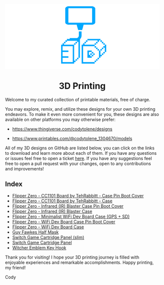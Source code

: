 <a name="top"></a>

<div align="center">
  <img align="center" src=".github/images/3d.png" />
  <h1 align="center">3D Printing</h1>
</div>

Welcome to my curated collection of printable materials, free of charge.

You may explore, remix, and utilize these designs for your own 3D printing endeavors. To make it even more convenient for you, these designs are also available on other platforms you may otherwise prefer:

- https://www.thingiverse.com/codytolene/designs

- https://www.printables.com/@codytolene_1304670/models

All of my 3D designs on GitHub are listed below, you can click on the links to download and learn more about each of them. If you have any questions or issues feel free to open a ticket [here][github-issues-link]. If you have any suggestions feel free to open a pull request with your changes, open to any contributions and improvements!

## Index

- [Flipper Zero - CC1101 Board by TehRabbitt - Case Pin Boot Cover][print-flipper-zero-cc1101-tehrabbitt-case-boot-cover]
- [Flipper Zero - CC1101 Board by TehRabbitt - Case][print-flipper-zero-cc1101-tehrabbitt-case]
- [Flipper Zero - Infrared (IR) Blaster Case Pin Boot Cover][print-flipper-zero-infrared-ir-blaster-case-boot-cover]
- [Flipper Zero - Infrared (IR) Blaster Case][print-flipper-zero-infrared-ir-blaster-case]
- [Flipper Zero - Minimalist WiFi Dev Board Case (GPS + SD)][print-flipper-zero-minimalist-case]
- [Flipper Zero - WiFi Dev Board Case Pin Boot Cover][print-flipper-zero-wifi-case-boot-cover]
- [Flipper Zero - WiFi Dev Board Case][print-flipper-zero-wifi-case]
- [Guy Fawkes Half Mask][print-guy-fawkes-half-mask]
- [Switch Game Cartridge Panel (slim)][print-switch-game-cartridge-panel-slim]
- [Switch Game Cartridge Panel][print-switch-game-cartridge-panel]
- [Witcher Emblem Key Hook][print-witcher-emblem-key-hook]

Thank you for visiting! I hope your 3D printing journey is filled with enjoyable experiences and remarkable accomplishments. Happy printing, my friend!

Cody

<!-- LINKS -->

[github-issues-link]: https://github.com/CodyTolene/3D-Printing/issues
[print-flipper-zero-cc1101-tehrabbitt-case-boot-cover]: https://github.com/CodyTolene/3D-Printing/blob/main/Flipper%20Zero%20-%20CC1101%20Board%20by%20TehRabbitt%20-%20Case%20Pin%20Boot%20Cover/README.md
[print-flipper-zero-cc1101-tehrabbitt-case]: https://github.com/CodyTolene/3D-Printing/blob/main/Flipper%20Zero%20-%20CC1101%20Board%20by%20TehRabbitt%20-%20Case/README.md
[print-flipper-zero-infrared-ir-blaster-case-boot-cover]: https://github.com/CodyTolene/3D-Printing/blob/main/Flipper%20Zero%20-%20Infrared%20(IR)%20Blaster%20Case%20Boot%20Cover/README.md
[print-flipper-zero-infrared-ir-blaster-case]: https://github.com/CodyTolene/3D-Printing/blob/main/Flipper%20Zero%20-%20Infrared%20(IR)%20Blaster%20Case/README.md
[print-flipper-zero-minimalist-case]: https://github.com/CodyTolene/3D-Printing/tree/main/Flipper%20Zero%20-%20Minimalist%20WiFi%20Dev%20Board%20Case%20(GPS%20%2B%20SD)
[print-flipper-zero-wifi-case-boot-cover]: https://github.com/CodyTolene/3D-Printing/blob/main/Flipper%20Zero%20-%20WiFi%20Dev%20Board%20Case%20Boot%20Cover/README.md
[print-flipper-zero-wifi-case]: https://github.com/CodyTolene/3D-Printing/blob/main/Flipper%20Zero%20-%20WiFi%20Dev%20Board%20Case/README.md
[print-guy-fawkes-half-mask]: https://github.com/CodyTolene/3D-Printing/blob/main/Guy%20Fawkes%20Half%20Mask/README.md
[print-switch-game-cartridge-panel-slim]: https://github.com/CodyTolene/3D-Printing/blob/main/Switch%20Game%20Cartridge%20Panel%20(slim)/README.md
[print-switch-game-cartridge-panel]: https://github.com/CodyTolene/3D-Printing/blob/main/Switch%20Game%20Cartridge%20Panel/README.md
[print-witcher-emblem-key-hook]: https://github.com/CodyTolene/3D-Printing/blob/main/Witcher%20Emblem%20Key%20Hook/README.md
